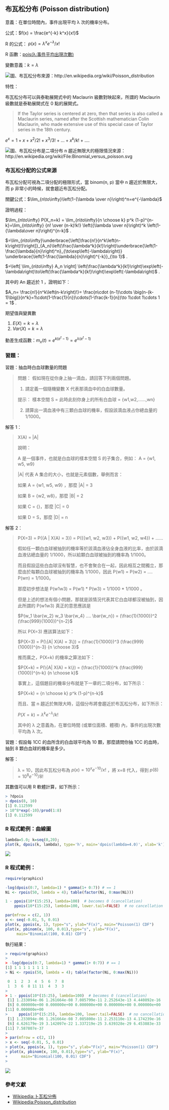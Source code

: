 ## 布瓦松分布 (Poisson distribution)

意義：在單位時間內，事件出現平均 λ 次的機率分布。

公式：$f(x) =  \frac{e^{-k} k^x}{x!}$

R 的公式： $p(x) = \lambda^x e^{-\lambda}/x!$

R 函數：[pois(λ:事件平均出現次數)](http://stat.ethz.ch/R-manual/R-patched/library/stats/html/Poisson.html)

變數意義：$k = \lambda$ 


![圖、布瓦松分布<BR/>來源：<http://en.wikipedia.org/wiki/Poisson_distribution>](PoissonCurve.jpg)


特性：

布瓦松分布可以與泰勒展開式中的 Maclaurin 級數對映起來，所謂的 Maclaurin 級數就是泰勒展開式在 0 點的展開式。

> If the Taylor series is centered at zero, then that series is also called a Maclaurin series, named after the Scottish mathematician Colin Maclaurin, who made extensive use of this special case of Taylor series in the 18th century.

$e^x = 1+x+x^2/2!+x^3/3!+ ... + x^k/k! + ....$

![圖、布瓦松分布是二項分布 n 趨近無限大的極限情況<BR/>來源：<http://en.wikipedia.org/wiki/File:Binomial_versus_poisson.svg>](PoissonVsBinomial.jpg)



### 布瓦松分配的公式來源

布瓦松分配可視為二項分配的極限形式，當 binom(n, p) 當中 n 趨近於無限大，而 p 非常小的時候，就會趨近布瓦松分配。

關鍵公式：$\lim_{n\to\infty}\left(1-{\lambda \over n}\right)^n=e^{-\lambda}$


證明過程：

$\lim_{n\to\infty} P(X_n=k) = \lim_{n\to\infty}{n \choose k} p^k (1-p)^{n-k}=\lim_{n\to\infty} {n! \over (n-k)!k!} \left({\lambda \over n}\right)^k \left(1-{\lambda\over n}\right)^{n-k}$ .

$=\lim_{n\to\infty}\underbrace{\left[\frac{n!}{n^k\left(n-k\right)!}\right]}_{A_n}\left(\frac{\lambda^k}{k!}\right)\underbrace{\left(1-\frac{\lambda}{n}\right)^n}_{\to\exp\left(-\lambda\right)} \underbrace{\left(1-\frac{\lambda}{n}\right)^{-k}}_{\to 1}$ .

$=\left[ \lim_{n\to\infty} A_n \right] \left(\frac{\lambda^k}{k!}\right)\exp\left(-\lambda\right)\to\left(\frac{\lambda^k}{k!}\right)\exp\left(-\lambda\right)$ .

其中的 An 趨近於 1 ，證明如下：

$A_n= \frac{n!}{n^k\left(n-k\right)!}= \frac{n\cdot (n-1)\cdots \big(n-(k-1)\big)}{n^k}=1\cdot(1-\frac{1}{n})\cdots(1-\frac{k-1}{n})\to 1\cdot 1\cdots 1 = 1$ .

期望值與變異數

1. $E(X) =  k = \lambda$
2. $Var(X) = k = \lambda$

動差生成函數：$m_x(t) = e^{k (e^t-1) } = e^{\lambda (e^t-1) }$


### 習題：

習題：抽血時白血球數量的問題

> 問題： 假如現在從你身上抽一滴血，請回答下列兩個問題。
> 
> 1. 請定義一個隨機變數 X 代表那滴血中的白血球數量。
> 
> 提示： 樣本空間 S = 此時此刻你身上的所有白血球 = {w1,w2,......,wn}
> 
> 2. 請算出一滴血液中有三顆白血球的機率，假設該滴血液占你總血量的 1/1000。

解答 1：

>  X(A) = |A|
> 
> 說明： 
> 
> A 是一個事件，也就是白血球的樣本空間 S 的子集合，例如： A = {w1, w5, w9}
> 
> |A| 代表 A 集合的大小，也就是元素個數，舉例而言：
> 
>   如果 A = {w1, w5, w9} ，那麼 |A| = 3
> 
>   如果 B = {w2, w8}，那麼 |B| = 2
> 
>   如果 C = {}，那麼 |C| = 0
> 
>   如果 D = S，那麼 |D| = n
  
解答 2：

> P(X=3) = P({A | X(A) = 3}) = P({{w1, w2, w3}) + P({w1, w2, w4}) + ......
> 
> 假如任一顆白血球被抽到的機率等於該滴血液佔全身血液的比率，由於該滴血液佔總血量的 1/1000，所以給顆白血球被抽到的機率為 1/1000。
> 
> 而且假設這些白血球沒有智慧，也不會聚合在一起，因此相互之間獨立，那麼由於每顆白血球被抽到的機率為 1/1000，因此 P(w1) = P(w2) = .... P(wn) = 1/1000。
> 
> 那麼初步想法是 P(w1w3) = P(w1) * P(w3) = 1/1000 * 1/1000 。
> 
> 但是上述的想法有個小問題，那就是該情況代表其它白血球都沒被抽到，因此所謂的 P(w1w3) 真正的意思應該是
> 
> $P(w_1 \bar{w_2} w_3 \bar{w_4} .... \bar{w_n}) = (\frac{1}{1000})^2  (\frac{999}{1000})^{n-2}$
> 
> 所以 P(X=3) 應該算法如下：
> 
> $P(X=3) = P(\{A| X(A) = 3\}) = (\frac{1}{1000})^3  (\frac{999}{1000})^{n-3}  {n \choose 3}$
> 
> 推而廣之，P(X=k) 的機率之算法如下：
> 
> $P(X=k) = P(\{A| X(A) = k\}) = (\frac{1}{1000})^k  (\frac{999}{1000})^{n-k}  {n \choose k}$
> 
> 事實上，這個題目的機率分布就是下一章的二項分布，如下所示：
>
> $P(X=k) = {n \choose k} p^k (1-p)^{n-k}$
> 
> 而且、當 n 趨近於無限大時，這個分布將會趨近於布瓦松分布，如下所示：
> 
> $P(X=k) = \lambda^k e^{-\lambda}/k!$
> 
> 其中的 λ 之意義為，在單位時間 (或單位面積、體積) 內，事件的出現次數平均為 λ 次。

習題：假設每 1CC 的血所含的白血球平均為 10 顆，那麼請問你抽 1CC 的血時，抽到 8 顆白血球的機率是多少。

解答：

> λ = 10，因此布瓦松分布為 $p(x) = 10^x e^{-10}/x!$ ，將 x=8 代入，得到 $p(8) = 10^8 e^{-10}/8!$ 

其數值可以用 R 軟體計算，如下所示：

```R
> ?dpois
> dpois(8, 10)
[1] 0.112599
> 10^8*exp(-10)/prod(1:8)
[1] 0.112599
```

### R 程式範例：曲線圖

```R
lambda=5.0; k=seq(0,20); 
plot(k, dpois(k, lambda), type='h', main='dpois(lambda=4.0)', xlab='k')
```
 
![](dpoisPlot.jpg)

### R 程式範例：

```R
require(graphics)

-log(dpois(0:7, lambda=1) * gamma(1+ 0:7)) # == 1
Ni <- rpois(50, lambda = 4); table(factor(Ni, 0:max(Ni)))

1 - ppois(10*(15:25), lambda=100)  # becomes 0 (cancellation)
    ppois(10*(15:25), lambda=100, lower.tail=FALSE)  # no cancellation

par(mfrow = c(2, 1))
x <- seq(-0.01, 5, 0.01)
plot(x, ppois(x, 1), type="s", ylab="F(x)", main="Poisson(1) CDF")
plot(x, pbinom(x, 100, 0.01),type="s", ylab="F(x)",
     main="Binomial(100, 0.01) CDF")
```

執行結果：

```R
> require(graphics)
> 
> -log(dpois(0:7, lambda=1) * gamma(1+ 0:7)) # == 1
[1] 1 1 1 1 1 1 1 1
> Ni <- rpois(50, lambda = 4); table(factor(Ni, 0:max(Ni)))

 0  1  2  3  4  5  6  7  8 
 1  3  6  8 11 11  4  3  3 
> 
> 1 - ppois(10*(15:25), lambda=100)  # becomes 0 (cancellation)
 [1] 1.233094e-06 1.261664e-08 7.085799e-11 2.252643e-13 4.440892e-16
 [6] 0.000000e+00 0.000000e+00 0.000000e+00 0.000000e+00 0.000000e+00
[11] 0.000000e+00
>     ppois(10*(15:25), lambda=100, lower.tail=FALSE)  # no cancellation
 [1] 1.233094e-06 1.261664e-08 7.085800e-11 2.253110e-13 4.174239e-16
 [6] 4.626179e-19 3.142097e-22 1.337219e-25 3.639328e-29 6.453883e-33
[11] 7.587807e-37
> 
> par(mfrow = c(2, 1))
> x <- seq(-0.01, 5, 0.01)
> plot(x, ppois(x, 1), type="s", ylab="F(x)", main="Poisson(1) CDF")
> plot(x, pbinom(x, 100, 0.01),type="s", ylab="F(x)",
+      main="Binomial(100, 0.01) CDF")
> 
```

![](poisson.jpg)

### 參考文獻
* [Wikipedia:卜瓦松分佈](http://zh.wikipedia.org/wiki/%E5%8D%9C%E7%93%A6%E6%9D%BE%E5%88%86%E4%BD%88)
* [Wikipedia:Poisson_distribution](http://en.wikipedia.org/wiki/Poisson_distribution)
